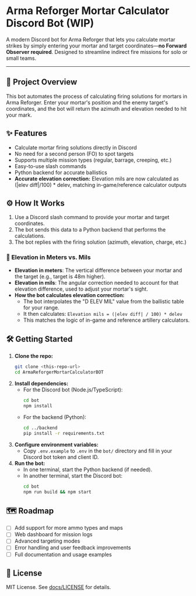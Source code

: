 # Arma Reforger Mortar Calculator Discord Bot (WIP)

A modern Discord bot for Arma Reforger that lets you calculate mortar strikes by simply entering your mortar and target coordinates—**no Forward Observer required**. Designed to streamline indirect fire missions for solo or small teams.

---

## 🚀 Project Overview

This bot automates the process of calculating firing solutions for mortars in Arma Reforger. Enter your mortar's position and the enemy target's coordinates, and the bot will return the azimuth and elevation needed to hit your mark.

## ✨ Features

- Calculate mortar firing solutions directly in Discord
- No need for a second person (FO) to spot targets
- Supports multiple mission types (regular, barrage, creeping, etc.)
- Easy-to-use slash commands
- Python backend for accurate ballistics
- **Accurate elevation correction:** Elevation mils are now calculated as (|elev diff|/100) * delev, matching in-game/reference calculator outputs

## ⚙️ How It Works

1. Use a Discord slash command to provide your mortar and target coordinates.
2. The bot sends this data to a Python backend that performs the calculations.
3. The bot replies with the firing solution (azimuth, elevation, charge, etc.)

### 🔎 Elevation in Meters vs. Mils

- **Elevation in meters**: The vertical difference between your mortar and the target (e.g., target is 48m higher).
- **Elevation in mils**: The angular correction needed to account for that elevation difference, used to adjust your mortar's sight.
- **How the bot calculates elevation correction:**
  - The bot interpolates the "D ELEV MIL" value from the ballistic table for your range.
  - It then calculates:
    `Elevation mils = (|elev diff| / 100) * delev`
  - This matches the logic of in-game and reference artillery calculators.

## 🛠️ Getting Started

1. **Clone the repo:**
   ```sh
   git clone <this-repo-url>
   cd ArmaReforgerMortarCalculatorBOT
   ```
2. **Install dependencies:**
   - For the Discord bot (Node.js/TypeScript):
     ```sh
     cd bot
     npm install
     ```
   - For the backend (Python):
     ```sh
     cd ../backend
     pip install -r requirements.txt
     ```
3. **Configure environment variables:**
   - Copy `.env.example` to `.env` in the `bot/` directory and fill in your Discord bot token and client ID.
4. **Run the bot:**
   - In one terminal, start the Python backend (if needed).
   - In another terminal, start the Discord bot:
     ```sh
     cd bot
     npm run build && npm start
     ```

## 🗺️ Roadmap

- [ ] Add support for more ammo types and maps
- [ ] Web dashboard for mission logs
- [ ] Advanced targeting modes
- [ ] Error handling and user feedback improvements
- [ ] Full documentation and usage examples

## 📄 License

MIT License. See [docs/LICENSE](LICENSE) for details.
